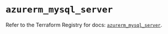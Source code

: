 # `azurerm_mysql_server`

Refer to the Terraform Registry for docs: [`azurerm_mysql_server`](https://registry.terraform.io/providers/hashicorp/azurerm/3.89.0/docs/resources/mysql_server).
